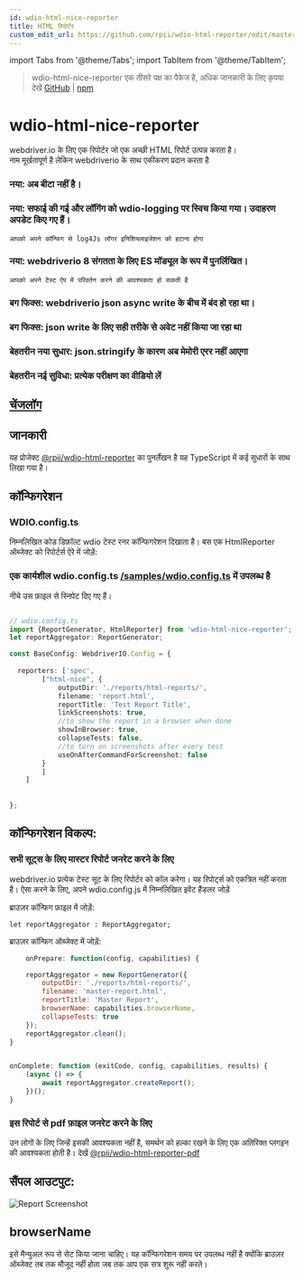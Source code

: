 ```yaml
---
id: wdio-html-nice-reporter
title: HTML रिपोर्टर
custom_edit_url: https://github.com/rpii/wdio-html-reporter/edit/master/README.md
---
```


import Tabs from '@theme/Tabs';
import TabItem from '@theme/TabItem';

> wdio-html-nice-reporter एक तीसरे पक्ष का पैकेज है, अधिक जानकारी के लिए कृपया देखें [GitHub](https://github.com/rpii/wdio-html-reporter) | [npm](https://www.npmjs.com/package/wdio-html-nice-reporter)
 # wdio-html-nice-reporter

webdriver.io के लिए एक रिपोर्टर जो एक अच्छी HTML रिपोर्ट उत्पन्न करता है।  
नाम मूर्खतापूर्ण है लेकिन webdriverio के साथ एकीकरण प्रदान करता है

### नया: अब बीटा नहीं है।

### नया: सफाई की गई और लॉगिंग को wdio-logging पर स्विच किया गया। उदाहरण अपडेट किए गए हैं।
    आपको अपने कॉन्फिग से log4Js लॉगर इनिशियलाइजेशन को हटाना होगा

### नया: webdriverio 8 संगतता के लिए ES मॉड्यूल के रूप में पुनर्लिखित।
    आपको अपने टेस्ट ऐप में परिवर्तन करने की आवश्यकता हो सकती है

### बग फिक्स: webdriverio json async write के बीच में बंद हो रहा था।

### बग फिक्स: json write के लिए सही तरीके से अवेट नहीं किया जा रहा था

### बेहतरीन नया सुधार: json.stringify के कारण अब मेमोरी एरर नहीं आएगा

### बेहतरीन नई सुविधा: प्रत्येक परीक्षण का वीडियो लें


## [चेंजलॉग](https://github.com/rpii/wdio-html-reporter/blob/master/changes.md)

## जानकारी

यह प्रोजेक्ट [@rpii/wdio-html-reporter](https://www.npmjs.com/package/wdio-html-reporter) का पुनर्लेखन है
यह TypeScript में कई सुधारों के साथ लिखा गया है।



## कॉन्फिगरेशन

### WDIO.config.ts

निम्नलिखित कोड डिफ़ॉल्ट wdio टेस्ट रनर कॉन्फिगरेशन दिखाता है। बस एक HtmlReporter ऑब्जेक्ट को रिपोर्टर्स ऐरे में जोड़ें:

### एक कार्यशील wdio.config.ts [/samples/wdio.config.ts](https://github.com/rpii/wdio-html-reporter/blob/master//samples/wdio.config.ts) में उपलब्ध है

नीचे उस फ़ाइल से स्निपेट दिए गए हैं।

```typescript

// wdio.config.ts
import {ReportGenerator, HtmlReporter} from 'wdio-html-nice-reporter';
let reportAggregator: ReportGenerator;

const BaseConfig: WebdriverIO.Config = {
    
  reporters: ['spec',
        ["html-nice", {
            outputDir: './reports/html-reports/',
            filename: 'report.html',
            reportTitle: 'Test Report Title',
            linkScreenshots: true,
            //to show the report in a browser when done
            showInBrowser: true,
            collapseTests: false,
            //to turn on screenshots after every test
            useOnAfterCommandForScreenshot: false
        }
        ]
    ]
    
 
};
```
## कॉन्फिगरेशन विकल्प:
  
### सभी सूट्स के लिए मास्टर रिपोर्ट जनरेट करने के लिए

webdriver.io प्रत्येक टेस्ट सूट के लिए रिपोर्टर को कॉल करेगा। यह रिपोर्ट्स को एकत्रित नहीं करता है। ऐसा करने के लिए, अपने wdio.config.js में निम्नलिखित इवेंट हैंडलर जोड़ें

ब्राउज़र कॉन्फिग फ़ाइल में जोड़ें:
```
let reportAggregator : ReportAggregator;
```
ब्राउज़र कॉन्फिग ऑब्जेक्ट में जोड़ें:
```javascript
    onPrepare: function(config, capabilities) {

    reportAggregator = new ReportGenerator({
        outputDir: './reports/html-reports/',
        filename: 'master-report.html',
        reportTitle: 'Master Report',
        browserName: capabilities.browserName,
        collapseTests: true
    });
    reportAggregator.clean();
}


onComplete: function (exitCode, config, capabilities, results) {
    (async () => {
        await reportAggregator.createReport();
    })();
}


``` 


  
### इस रिपोर्ट से pdf फ़ाइल जनरेट करने के लिए

उन लोगों के लिए जिन्हें इसकी आवश्यकता नहीं है, समर्थन को हल्का रखने के लिए एक अतिरिक्त प्लगइन की आवश्यकता होती है।
देखें [@rpii/wdio-html-reporter-pdf](https://www.npmjs.com/package/@rpii/wdio-html-reporter-pdf)


## सैंपल आउटपुट:

![Report Screenshot](https://github.com/rpii/wdio-html-reporter/blob/master/TestReport.png)

## browserName

इसे मैन्युअल रूप से सेट किया जाना चाहिए। यह कॉन्फिगरेशन समय पर उपलब्ध नहीं है क्योंकि ब्राउज़र ऑब्जेक्ट तब तक मौजूद नहीं होता जब तक आप एक सत्र शुरू नहीं करते।